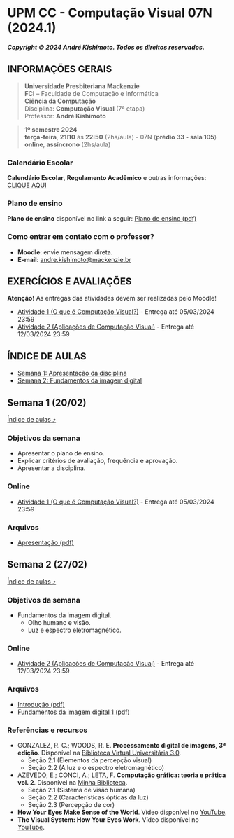 # UPM CC - Computação Visual 07N (2024.1)

***Copyright &copy; 2024 André Kishimoto. Todos os direitos reservados.***

## INFORMAÇÕES GERAIS

> **Universidade Presbiteriana Mackenzie**<br>
> **FCI** – Faculdade de Computação e Informática<br>
> **Ciência da Computação**<br>
> Disciplina: **Computação Visual** (7ª etapa)<br>
> Professor: **André Kishimoto**

> **1º semestre 2024**<br>
> **terça-feira**, **21:10** às **22:50** (2hs/aula) - 07N (**prédio 33 - sala 105**)<br>
> **online**, **assíncrono** (2hs/aula)

### Calendário Escolar

**Calendário Escolar**, **Regulamento Acadêmico** e outras informações: <a href="https://www.mackenzie.br/universidade/processos-academicos-para-coordenadoria-geral-de-relacionamento-e-atendimento/informacoes-ao-aluno/calendario-escolar" target="_blank">CLIQUE AQUI</a>

### Plano de ensino

**Plano de ensino** disponível no link a seguir:
[Plano de ensino (pdf)](conteudo/plano-de-ensino/CC_7N_Plano_de_ensino_ComputacaoVisual_2024_1.pdf)

### Como entrar em contato com o professor?

- **Moodle**: envie mensagem direta.
- **E-mail**: <a href="mailto:andre.kishimoto@mackenzie.br">andre.kishimoto@mackenzie.br</a>


## EXERCÍCIOS E AVALIAÇÕES

**Atenção!** As entregas das atividades devem ser realizadas pelo Moodle!

- [Atividade 1 (O que é Computação Visual?)](atividades/n1/n1-ativ01.md) - Entrega até 05/03/2024 23:59
- [Atividade 2 (Aplicações de Computação Visual)](atividades/n1/n1-ativ02.md) - Entrega até 12/03/2024 23:59


## ÍNDICE DE AULAS

- [Semana 1: Apresentação da disciplina](#semana-1-2002)
- [Semana 2: Fundamentos da imagem digital](#semana-2-2702)


## Semana 1 (20/02)

[Índice de aulas ⤴](#índice-de-aulas)

### Objetivos da semana

- Apresentar o plano de ensino.
- Explicar critérios de avaliação, frequência e aprovação.
- Apresentar a disciplina.

### Online

- [Atividade 1 (O que é Computação Visual?)](atividades/n1/n1-ativ01.md) - Entrega até 05/03/2024 23:59

### Arquivos

- [Apresentação (pdf)](conteudo/semana-1/Apresentação.pdf)


## Semana 2 (27/02)

[Índice de aulas ⤴](#índice-de-aulas)

### Objetivos da semana

- Fundamentos da imagem digital.
    - Olho humano e visão.
    - Luz e espectro eletromagnético.

### Online

- [Atividade 2 (Aplicações de Computação Visual)](atividades/n1/n1-ativ02.md) - Entrega até 12/03/2024 23:59

### Arquivos

- [Introdução (pdf)](conteudo/semana-2/Introdução.pdf)
- [Fundamentos da imagem digital 1 (pdf)](conteudo/semana-2/Fundamentos%20da%20imagem%20digital%2001.pdf)

### Referências e recursos

- GONZALEZ, R. C.; WOODS, R. E. **Processamento digital de imagens, 3ª edição**. Disponível na <a href="https://web3.mackenzie.br/biblioteca/access?libType=pearson" target="_blank">Biblioteca Virtual Universitária 3.0</a>.
  - Seção 2.1 (Elementos da percepção visual)
  - Seção 2.2 (A luz e o espectro eletromagnético)
- AZEVEDO, E.; CONCI, A.; LETA, F. **Computação gráfica: teoria e prática vol. 2**. Disponível na <a href="https://web3.mackenzie.br/biblioteca/access?libType=minhabiblioteca" target="_blank">Minha Biblioteca</a>.
  - Seção 2.1 (Sistema de visão humana)
  - Seção 2.2 (Características ópticas da luz)
  - Seção 2.3 (Percepção de cor)
- **How Your Eyes Make Sense of the World**. Vídeo disponível no <a href="https://www.youtube.com/watch?v=hsh2kPdgazo" target="_blank">YouTube</a>.
- **The Visual System: How Your Eyes Work**. Vídeo disponível no <a href="https://www.youtube.com/watch?v=TY1giZgddAs" target="_blank">YouTube</a>.
